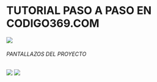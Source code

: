 # **TUTORIAL PASO A PASO EN CODIGO369.COM**
![](https://i.ibb.co/Sd000Jt/ERREW.png)
###### PANTALLAZOS DEL PROYECTO
![](https://i.ibb.co/LJd3qDR/shrot-youtube.gif)
![](https://i.ibb.co/6w3jHnS/gifpara-Fb.gif)

